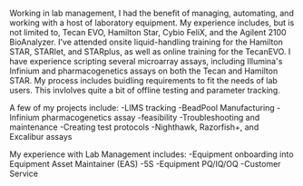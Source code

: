 
Working in lab management, I had the benefit of managing, automating, and working with a host of laboratory equipment. My experience includes, but is not limited to, Tecan EVO, Hamilton Star, Cybio FeliX, and the Agilent 2100 BioAnalyzer. I've attended onsite liquid-handling training for the Hamilton STAR, STARlet, and STARplus, as well as online training for the TecanEVO. I have experience scripting several microarray assays, including Illumina's Infinium and pharmacogenetics assays on both the Tecan and Hamilton STAR. My process includes buidling requirements to fit the needs of lab users. This invlolves quite a bit of offline testing and parameter tracking.

A few of my projects include:
-LIMS tracking
-BeadPool Manufacturing
-Infinium pharmacogenetics assay
  -feasibility
-Troubleshooting and maintenance
-Creating test protocols
-Nighthawk, Razorfish+, and Excalibur assays

My experience with Lab Management includes:
-Equipment onboarding into Equipment Asset Maintainer (EAS)
-5S
-Equipment PQ/IQ/OQ
-Customer Service

